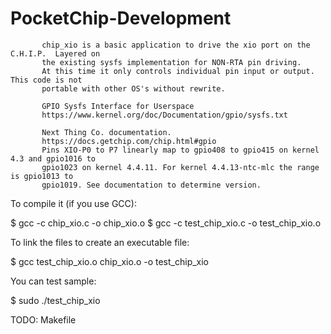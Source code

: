 # PocketChip-Development

           chip_xio is a basic application to drive the xio port on the C.H.I.P.  Layered on
           the existing sysfs implementation for NON-RTA pin driving.
           At this time it only controls individual pin input or output.  This code is not
           portable with other OS's without rewrite.

           GPIO Sysfs Interface for Userspace
           https://www.kernel.org/doc/Documentation/gpio/sysfs.txt

           Next Thing Co. documentation.
           https://docs.getchip.com/chip.html#gpio
           Pins XIO-P0 to P7 linearly map to gpio408 to gpio415 on kernel 4.3 and gpio1016 to
           gpio1023 on kernel 4.4.11. For kernel 4.4.13-ntc-mlc the range is gpio1013 to
           gpio1019. See documentation to determine version.

To compile it (if you use GCC):

$ gcc -c chip_xio.c -o chip_xio.o
$ gcc -c test_chip_xio.c -o test_chip_xio.o

To link the files to create an executable file:

$ gcc test_chip_xio.o chip_xio.o -o test_chip_xio

You can test sample:

$ sudo ./test_chip_xio

TODO: Makefile
